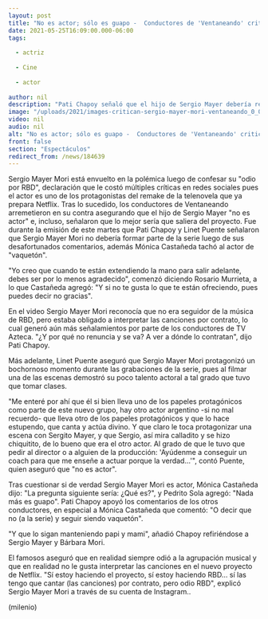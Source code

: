 ```yaml
---
layout: post
title: "No es actor; sólo es guapo -  Conductores de 'Ventaneando' critican a Sergio Mayer Mori"
date: 2021-05-25T16:09:00.000-06:00
tags:
  
  - actriz
  
  - Cine
  
  - actor
  
author: nil
description: "Pati Chapoy señaló que el hijo de Sergio Mayer debería renunciar al proyecto de Netflix y que lo sigan manteniendo papi y mami."
image: "/uploads/2021/images-critican-sergio-mayer-mori-ventaneando_0_0_1200_747.jpg"
video: nil
audio: nil
alt: "No es actor; sólo es guapo -  Conductores de 'Ventaneando' critican a Sergio Mayer Mori"
front: false
section: "Espectáculos"
redirect_from: /news/184639
---
```


Sergio Mayer Mori está envuelto en la polémica luego de confesar su "odio por RBD", declaración que le costó múltiples críticas en redes sociales pues el actor es uno de los protagonistas del remake de la telenovela que ya prepara Netflix. Tras lo sucedido, los conductores de Ventaneando arremetieron en su contra asegurando que el hijo de Sergio Mayer "no es actor" e, incluso, señalaron que lo mejor sería que saliera del proyecto.  Fue durante la emisión de este martes que Pati Chapoy y Linet Puente señalaron que Sergio Mayer Mori no debería formar parte de la serie luego de sus desafortunados comentarios, además Mónica Castañeda tachó al actor de "vaquetón".  

"Yo creo que cuando te están extendiendo la mano para salir adelante, debes ser por lo menos agradecido", comenzó diciendo Rosario Murrieta, a lo que Castañeda agregó: "Y si no te gusta lo que te están ofreciendo, pues puedes decir no gracias".  

En el video Sergio Mayer Mori reconocía que no era seguidor de la música de RBD, pero estaba obligado a interpretar las canciones por contrato, lo cual generó aún más señalamientos por parte de los conductores de TV Azteca.  "¿Y por qué no renuncia y se va? A ver a dónde lo contratan", dijo Pati Chapoy.  

Más adelante, Linet Puente aseguró que Sergio Mayer Mori protagonizó un bochornoso momento durante las grabaciones de la serie, pues al filmar una de las escenas demostró su poco talento actoral a tal grado que tuvo que tomar clases.  

"Me enteré por ahí que él si bien lleva uno de los papeles protagónicos como parte de este nuevo grupo, hay otro actor argentino -si no mal recuerdo- que lleva otro de los papeles protagónicos y que lo hace estupendo, que canta y actúa divino. Y que claro le toca protagonizar una escena con Sergito Mayer, y que Sergio, así mira calladito y se hizo chiquitito, de lo bueno que era el otro actor. Al grado de que le tuvo que pedir al director o a alguien de la producción: 'Ayúdenme a conseguir un coach para que me enseñe a actuar porque la verdad...'", contó Puente, quien aseguró que "no es actor". 

Tras cuestionar si de verdad Sergio Mayer Mori es actor, Mónica Castañeda dijo: "La pregunta siguiente sería: ¿Qué es?", y Pedrito Sola agregó: "Nada más es guapo".  Pati Chapoy apoyó los comentarios de los otros conductores, en especial a Mónica Castañeda que comentó: "O decir que no (a la serie) y seguir siendo vaquetón".  

"Y que lo sigan manteniendo papi y mami", añadió Chapoy refiriéndose a Sergio Mayer y Bárbara Mori.  

El famosos aseguró que en realidad siempre odió a la agrupación musical y que en realidad no le gusta interpretar las canciones en el nuevo proyecto de Netflix.  "Sí estoy haciendo el proyecto, sí estoy haciendo RBD… sí las tengo que cantar (las canciones) por contrato, pero odio RBD", explicó Sergio Mayer Mori a través de su cuenta de Instagram.. 

(milenio)